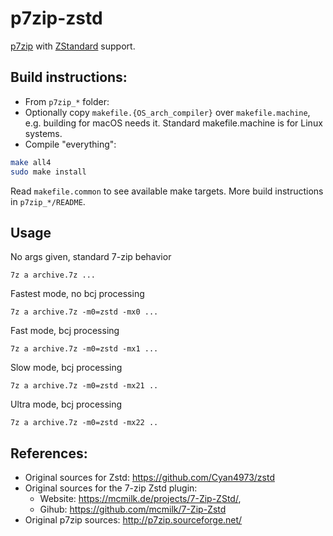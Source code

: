 # p7zip-zstd

[p7zip](http://p7zip.sourceforge.net/) with [ZStandard](https://github.com/facebook/zstd) support.

## Build instructions:

- From `p7zip_*` folder:
- Optionally copy `makefile.{OS_arch_compiler}` over `makefile.machine`, e.g. building for macOS needs it.
  Standard makefile.machine is for Linux systems.
- Compile "everything":
```sh
make all4
sudo make install
```

Read `makefile.common` to see available make targets. More build instructions in `p7zip_*/README`.


## Usage

No args given, standard 7-zip behavior
```
7z a archive.7z ...

```

Fastest mode, no bcj processing
```
7z a archive.7z -m0=zstd -mx0 ...
```

Fast mode, bcj processing
```
7z a archive.7z -m0=zstd -mx1 ...
```

Slow mode, bcj processing
```
7z a archive.7z -m0=zstd -mx21 ..
```

Ultra mode, bcj processing
```
7z a archive.7z -m0=zstd -mx22 ..
```

## References:
- Original sources for Zstd: https://github.com/Cyan4973/zstd
- Original sources for the 7-zip Zstd plugin:
    - Website: https://mcmilk.de/projects/7-Zip-ZStd/,
    - Gihub:   https://github.com/mcmilk/7-Zip-Zstd
- Original p7zip sources: http://p7zip.sourceforge.net/

